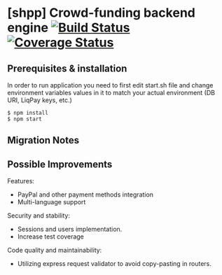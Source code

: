 # [shpp] Crowd-funding backend engine [![Build Status](https://travis-ci.org/shpp/crowdfunding-platform-back.svg?branch=master)](https://travis-ci.org/shpp/crowdfunding-platform-back) [![Coverage Status](https://coveralls.io/repos/github/shpp/crowdfunding-platform-back/badge.svg?branch=master)](https://coveralls.io/github/shpp/crowdfunding-platform-back?branch=master)

## Prerequisites & installation
In order to run application you need to first edit start.sh file and change environment variables values in it to match your actual environment (DB URI, LiqPay keys, etc.) 

```
$ npm install
$ npm start
```

## Migration Notes

## Possible Improvements

Features:
- PayPal and other payment methods integration
- Multi-language support

Security and stability:
- Sessions and users implementation.
- Increase test coverage

Code quality and maintainability:
- Utilizing express request validator to avoid copy-pasting in routers.